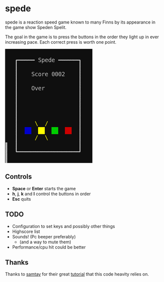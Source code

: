 # spede

spede is a reaction speed game known to many Finns by its appearance in the game show Speden Spelit.

The goal in the game is to press the buttons in the order they light up in ever increasing pace. Each correct press is worth one point.

![screenshot](screenshot/shot1.png)

## Controls

- **Space** or **Enter** starts the game
- **h**, **j**, **k** and **l** control the buttons in order
- **Esc** quits

## TODO

- Configuration to set keys and possibly other things
- Highscore list
- Sounds! (Pc beeper preferably)
  - (and a way to mute them)
- Performance/cpu hit could be better

## Thanks

Thanks to [samtay](https://github.com/samtay) for their great
[tutorial](https://samtay.github.io/articles/brick.html) that this
code heavity relies on.
